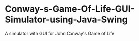 # Conway-s-Game-Of-Life-GUI-Simulator-using-Java-Swing
A simulator with GUI for John Conway's Game of Life
